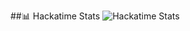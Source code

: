 ##📊 Hackatime Stats
![Hackatime Stats](https://github-readme-stats.hackclub.dev/api/wakatime?username=2042&api_domain=hackatime.hackclub.com&theme=shadow_red&custom_title=Hackatime+Stats&layout=compact&cache_seconds=0&langs_count=8)
